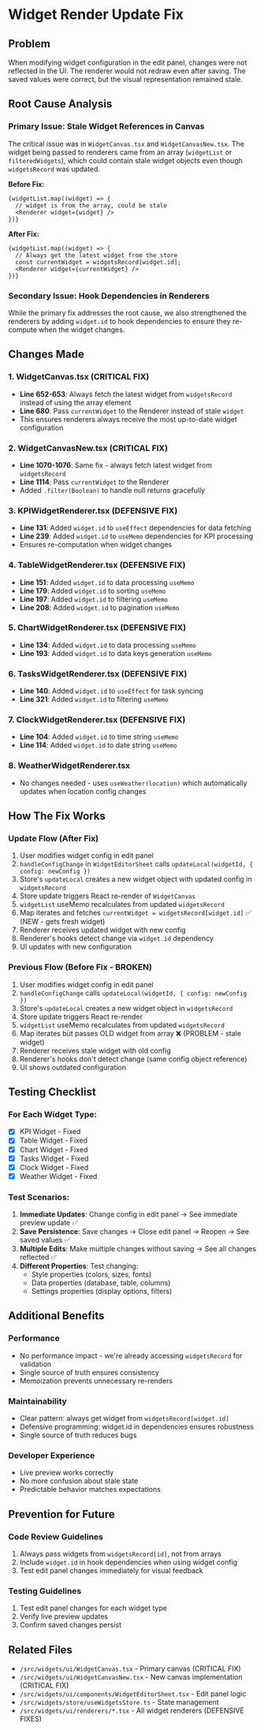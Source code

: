 # Widget Render Update Fix

## Problem
When modifying widget configuration in the edit panel, changes were not reflected in the UI. The renderer would not redraw even after saving. The saved values were correct, but the visual representation remained stale.

## Root Cause Analysis

### Primary Issue: Stale Widget References in Canvas
The critical issue was in `WidgetCanvas.tsx` and `WidgetCanvasNew.tsx`. The widget being passed to renderers came from an array (`widgetList` or `filteredWidgets`), which could contain stale widget objects even though `widgetsRecord` was updated.

**Before Fix:**
```tsx
{widgetList.map((widget) => {
  // widget is from the array, could be stale
  <Renderer widget={widget} />
})}
```

**After Fix:**
```tsx
{widgetList.map((widget) => {
  // Always get the latest widget from the store
  const currentWidget = widgetsRecord[widget.id];
  <Renderer widget={currentWidget} />
})}
```

### Secondary Issue: Hook Dependencies in Renderers
While the primary fix addresses the root cause, we also strengthened the renderers by adding `widget.id` to hook dependencies to ensure they re-compute when the widget changes.

## Changes Made

### 1. WidgetCanvas.tsx (CRITICAL FIX)
- **Line 652-653**: Always fetch the latest widget from `widgetsRecord` instead of using the array element
- **Line 680**: Pass `currentWidget` to the Renderer instead of stale `widget`
- This ensures renderers always receive the most up-to-date widget configuration

### 2. WidgetCanvasNew.tsx (CRITICAL FIX)
- **Line 1070-1076**: Same fix - always fetch latest widget from `widgetsRecord`
- **Line 1114**: Pass `currentWidget` to the Renderer
- Added `.filter(Boolean)` to handle null returns gracefully

### 3. KPIWidgetRenderer.tsx (DEFENSIVE FIX)
- **Line 131**: Added `widget.id` to `useEffect` dependencies for data fetching
- **Line 239**: Added `widget.id` to `useMemo` dependencies for KPI processing
- Ensures re-computation when widget changes

### 4. TableWidgetRenderer.tsx (DEFENSIVE FIX)
- **Line 151**: Added `widget.id` to data processing `useMemo`
- **Line 179**: Added `widget.id` to sorting `useMemo`
- **Line 197**: Added `widget.id` to filtering `useMemo`
- **Line 208**: Added `widget.id` to pagination `useMemo`

### 5. ChartWidgetRenderer.tsx (DEFENSIVE FIX)
- **Line 134**: Added `widget.id` to data processing `useMemo`
- **Line 193**: Added `widget.id` to data keys generation `useMemo`

### 6. TasksWidgetRenderer.tsx (DEFENSIVE FIX)
- **Line 140**: Added `widget.id` to `useEffect` for task syncing
- **Line 321**: Added `widget.id` to filtering `useMemo`

### 7. ClockWidgetRenderer.tsx (DEFENSIVE FIX)
- **Line 104**: Added `widget.id` to time string `useMemo`
- **Line 114**: Added `widget.id` to date string `useMemo`

### 8. WeatherWidgetRenderer.tsx
- No changes needed - uses `useWeather(location)` which automatically updates when location config changes

## How The Fix Works

### Update Flow (After Fix)
1. User modifies widget config in edit panel
2. `handleConfigChange` in `WidgetEditorSheet` calls `updateLocal(widgetId, { config: newConfig })`
3. Store's `updateLocal` creates a new widget object with updated config in `widgetsRecord`
4. Store update triggers React re-render of `WidgetCanvas`
5. `widgetList` useMemo recalculates from updated `widgetsRecord`
6. Map iterates and fetches `currentWidget = widgetsRecord[widget.id]` ✅ (NEW - gets fresh widget)
7. Renderer receives updated widget with new config
8. Renderer's hooks detect change via `widget.id` dependency
9. UI updates with new configuration

### Previous Flow (Before Fix - BROKEN)
1. User modifies widget config in edit panel
2. `handleConfigChange` calls `updateLocal(widgetId, { config: newConfig })`
3. Store's `updateLocal` creates a new widget object in `widgetsRecord`
4. Store update triggers React re-render
5. `widgetList` useMemo recalculates from updated `widgetsRecord`
6. Map iterates but passes OLD widget from array ❌ (PROBLEM - stale widget)
7. Renderer receives stale widget with old config
8. Renderer's hooks don't detect change (same config object reference)
9. UI shows outdated configuration

## Testing Checklist

### For Each Widget Type:
- [x] KPI Widget - Fixed
- [x] Table Widget - Fixed
- [x] Chart Widget - Fixed  
- [x] Tasks Widget - Fixed
- [x] Clock Widget - Fixed
- [x] Weather Widget - Fixed

### Test Scenarios:
1. **Immediate Updates**: Change config in edit panel → See immediate preview update ✅
2. **Save Persistence**: Save changes → Close edit panel → Reopen → See saved values ✅
3. **Multiple Edits**: Make multiple changes without saving → See all changes reflected ✅
4. **Different Properties**: Test changing:
   - Style properties (colors, sizes, fonts)
   - Data properties (database, table, columns)
   - Settings properties (display options, filters)

## Additional Benefits

### Performance
- No performance impact - we're already accessing `widgetsRecord` for validation
- Single source of truth ensures consistency
- Memoization prevents unnecessary re-renders

### Maintainability
- Clear pattern: always get widget from `widgetsRecord[widget.id]`
- Defensive programming: widget.id in dependencies ensures robustness
- Single source of truth reduces bugs

### Developer Experience
- Live preview works correctly
- No more confusion about stale state
- Predictable behavior matches expectations

## Prevention for Future

### Code Review Guidelines
1. Always pass widgets from `widgetsRecord[id]`, not from arrays
2. Include `widget.id` in hook dependencies when using widget config
3. Test edit panel changes immediately for visual feedback

### Testing Guidelines
1. Test edit panel changes for each widget type
2. Verify live preview updates
3. Confirm saved changes persist

## Related Files
- `/src/widgets/ui/WidgetCanvas.tsx` - Primary canvas (CRITICAL FIX)
- `/src/widgets/ui/WidgetCanvasNew.tsx` - New canvas implementation (CRITICAL FIX)
- `/src/widgets/ui/components/WidgetEditorSheet.tsx` - Edit panel logic
- `/src/widgets/store/useWidgetsStore.ts` - State management
- `/src/widgets/ui/renderers/*.tsx` - All widget renderers (DEFENSIVE FIXES)

